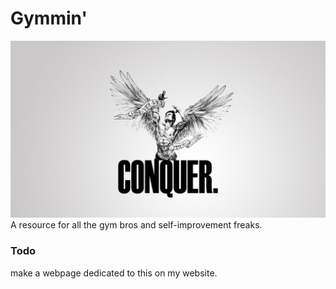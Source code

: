 # Gymmin'
<img src=./imgs/zyzz.jpg>
A resource for all the gym bros and self-improvement freaks.<br>

### Todo
make a webpage dedicated to this on my website.
